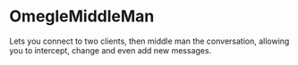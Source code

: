 OmegleMiddleMan
===============

Lets you connect to two clients, then middle man the conversation, allowing you to intercept, change and even add new messages.
